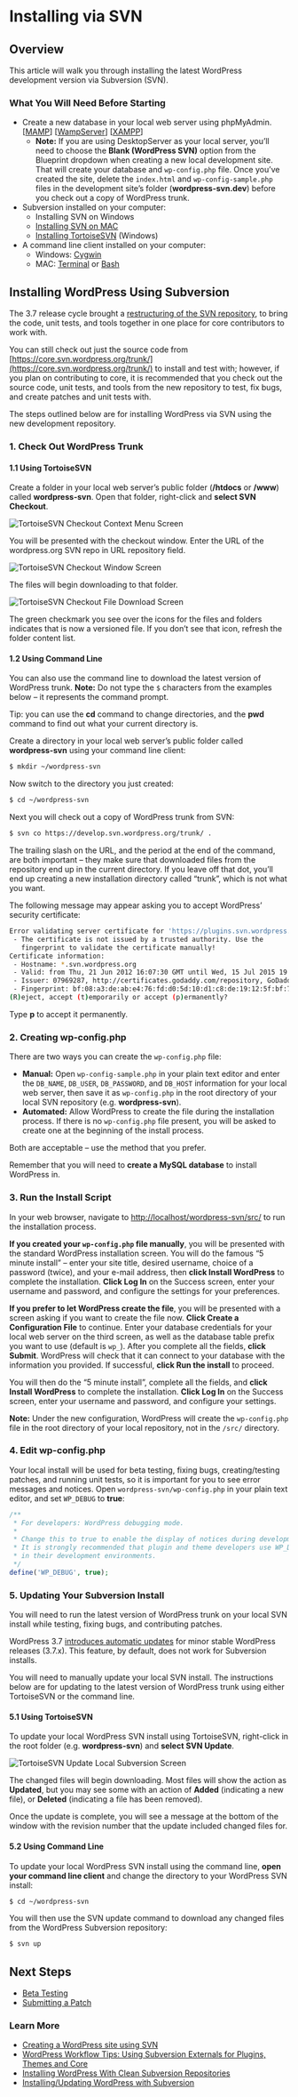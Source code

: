 # Installing via SVN

## Overview

This article will walk you through installing the latest WordPress development version via Subversion (SVN).

### What You Will Need Before Starting

*   Create a new database in your local web server using phpMyAdmin. \[[MAMP](https://make.wordpress.org/core/handbook/tutorials/installing-a-local-server/mamp/)\] \[[WampServer](https://make.wordpress.org/core/handbook/tutorials/installing-a-local-server/wampserver/)\] \[[XAMPP](https://make.wordpress.org/core/handbook/tutorials/installing-a-local-server/xampp/)\]
    *   **Note:** If you are using DesktopServer as your local server, you’ll need to choose the **Blank (WordPress SVN)** option from the Blueprint dropdown when creating a new local development site. That will create your database and `wp-config.php` file. Once you’ve created the site, delete the `index.html` and `wp-config-sample.php` files in the development site’s folder (**wordpress-svn.dev**) before you check out a copy of WordPress trunk.
*   Subversion installed on your computer:
    *   Installing SVN on Windows
    *   [Installing SVN on MAC](https://make.wordpress.org/core/handbook/tutorials/installing-a-vcs/#installing-subversion-on-a%c2%a0mac)
    *   [Installing TortoiseSVN](https://make.wordpress.org/core/handbook/tutorials/installing-a-vcs/#installing-tortoisesvn) (Windows)
*   A command line client installed on your computer:
    *   Windows: [Cygwin](http://cygwin.com/)
    *   MAC: [Terminal](http://en.wikipedia.org/wiki/Terminal_(OS_X)) or [Bash](http://www.gnu.org/software/bash/)

## Installing WordPress Using Subversion

The 3.7 release cycle brought a [restructuring of the SVN repository](https://make.wordpress.org/core/2013/08/06/a-new-frontier-for-core-development/), to bring the code, unit tests, and tools together in one place for core contributors to work with.

You can still check out just the source code from [https://core.svn.wordpress.org/trunk/](https://core.svn.wordpress.org/trunk/) to install and test with; however, if you plan on contributing to core, it is recommended that you check out the source code, unit tests, and tools from the new repository to test, fix bugs, and create patches and unit tests with.

The steps outlined below are for installing WordPress via SVN using the new development repository.

### 1\. Check Out WordPress Trunk

#### 1.1 Using TortoiseSVN

Create a folder in your local web server’s public folder (**/htdocs** or **/www**) called **wordpress-svn**. Open that folder, right-click and **select SVN Checkout**.

![TortoiseSVN Checkout Context Menu Screen](https://make.wordpress.org/core/files/2013/09/tortoisesvn-checkout-1.png)

You will be presented with the checkout window. Enter the URL of the wordpress.org SVN repo in URL repository field.

![TortoiseSVN Checkout Window Screen](https://make.wordpress.org/core/files/2013/09/tortoisesvn-checkout-2.png)

The files will begin downloading to that folder.

![TortoiseSVN Checkout File Download Screen](https://make.wordpress.org/core/files/2013/09/tortoisesvn-checkout-3.png)

The green checkmark you see over the icons for the files and folders indicates that is now a versioned file. If you don’t see that icon, refresh the folder content list.

#### 1.2 Using Command Line

You can also use the command line to download the latest version of WordPress trunk. **Note:** Do not type the `$` characters from the examples below – it represents the command prompt.

Tip: you can use the **cd** command to change directories, and the **pwd** command to find out what your current directory is.

Create a directory in your local web server’s public folder called **wordpress-svn** using your command line client:

```bash
$ mkdir ~/wordpress-svn
```

Now switch to the directory you just created:

```bash
$ cd ~/wordpress-svn
```

Next you will check out a copy of WordPress trunk from SVN:

```bash
$ svn co https://develop.svn.wordpress.org/trunk/ .
```

The trailing slash on the URL, and the period at the end of the command, are both important – they make sure that downloaded files from the repository end up in the current directory. If you leave off that dot, you’ll end up creating a new installation directory called “trunk”, which is not what you want.

The following message may appear asking you to accept WordPress’ security certificate:

```bash
Error validating server certificate for 'https://plugins.svn.wordpress.org:443':
 - The certificate is not issued by a trusted authority. Use the
   fingerprint to validate the certificate manually!
Certificate information:
 - Hostname: *.svn.wordpress.org
 - Valid: from Thu, 21 Jun 2012 16:07:30 GMT until Wed, 15 Jul 2015 19:04:26 GMT
 - Issuer: 07969287, http://certificates.godaddy.com/repository, GoDaddy.com, Inc., Scottsdale, Arizona, US
 - Fingerprint: bf:08:a3:de:ab:e4:76:fd:d0:5d:10:d1:c8:de:19:12:5f:bf:71:25
(R)eject, accept (t)emporarily or accept (p)ermanently?
```

Type **p** to accept it permanently.

### 2\. Creating wp-config.php

There are two ways you can create the `wp-config.php` file:

*   **Manual:** Open `wp-config-sample.php` in your plain text editor and enter the `DB_NAME`, `DB_USER`, `DB_PASSWORD`, and `DB_HOST` information for your local web server, then save it as `wp-config.php` in the root directory of your local SVN repository (e.g. **wordpress-svn**).
*   **Automated:** Allow WordPress to create the file during the installation process. If there is no `wp-config.php` file present, you will be asked to create one at the beginning of the install process.

Both are acceptable – use the method that you prefer.

Remember that you will need to **create a MySQL database** to install WordPress in.

### 3\. Run the Install Script

In your web browser, navigate to [http://localhost/wordpress-svn/src/](http://localhost/wordpress-svn/src/) to run the installation process.

**If you created your `wp-config.php` file manually**, you will be presented with the standard WordPress installation screen. You will do the famous “5 minute install” – enter your site title, desired username, choice of a password (twice), and your e-mail address, then **click Install WordPress** to complete the installation. **Click Log In** on the Success screen, enter your username and password, and configure the settings for your preferences.

**If you prefer to let WordPress create the file**, you will be presented with a screen asking if you want to create the file now. **Click Create a Configuration File** to continue. Enter your database credentials for your local web server on the third screen, as well as the database table prefix you want to use (default is `wp_`). After you complete all the fields, **click Submit**. WordPress will check that it can connect to your database with the information you provided. If successful, **click Run the install** to proceed.

You will then do the “5 minute install”, complete all the fields, and **click Install WordPress** to complete the installation. **Click Log In** on the Success screen, enter your username and password, and configure your settings.

**Note:** Under the new configuration, WordPress will create the `wp-config.php` file in the root directory of your local repository, not in the `/src/` directory.

### 4\. Edit wp-config.php

Your local install will be used for beta testing, fixing bugs, creating/testing patches, and running unit tests, so it is important for you to see error messages and notices. Open `wordpress-svn/wp-config.php` in your plain text editor, and set `WP_DEBUG` to **true**:

```php
/**
 * For developers: WordPress debugging mode.
 *
 * Change this to true to enable the display of notices during development.
 * It is strongly recommended that plugin and theme developers use WP_DEBUG
 * in their development environments.
 */
define('WP_DEBUG', true);
```

### 5\. Updating Your Subversion Install

You will need to run the latest version of WordPress trunk on your local SVN install while testing, fixing bugs, and contributing patches.

WordPress 3.7 [introduces automatic updates](https://make.wordpress.org/core/2013/09/24/automatic-core-updates/) for minor stable WordPress releases (3.7.x). This feature, by default, does not work for Subversion installs.

You will need to manually update your local SVN install. The instructions below are for updating to the latest version of WordPress trunk using either TortoiseSVN or the command line.

#### 5.1 Using TortoiseSVN

To update your local WordPress SVN install using TortoiseSVN, right-click in the root folder (e.g. **wordpress-svn**) and **select SVN Update**.

![TortoiseSVN Update Local Subversion Screen](https://make.wordpress.org/core/files/2013/09/tortoisesvn-update-1.png)

The changed files will begin downloading. Most files will show the action as **Updated**, but you may see some with an action of **Added** (indicating a new file), or **Deleted** (indicating a file has been removed).

Once the update is complete, you will see a message at the bottom of the window with the revision number that the update included changed files for.

#### 5.2 Using Command Line

To update your local WordPress SVN install using the command line, **open your command line client** and change the directory to your WordPress SVN install:

```bash
$ cd ~/wordpress-svn
```

You will then use the SVN update command to download any changed files from the WordPress Subversion repository:

```bash
$ svn up
```

## Next Steps

*   [Beta Testing](https://make.wordpress.org/core/handbook/testing/beta/)
*   [Submitting a Patch](https://make.wordpress.org/core/handbook/tutorials/trac/submitting-a-patch/)

### Learn More

*   [Creating a WordPress site using SVN](http://ottopress.com/2011/creating-a-wordpress-site-using-svn/)
*   [WordPress Workflow Tips: Using Subversion Externals for Plugins, Themes and Core](http://kovshenin.com/2012/wordpress-workflow-tips-using-subversion-externals-for-plugins-themes-and-core/)
*   [Installing WordPress With Clean Subversion Repositories](https://codex.wordpress.org/Installing_WordPress_With_Clean_Subversion_Repositories)
*   [Installing/Updating WordPress with Subversion](https://codex.wordpress.org/Installing/Updating_WordPress_with_Subversion)
